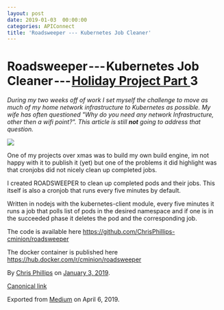 ```yaml
---
layout: post
date: 2019-01-03  00:00:00
categories: APIConnect
title: 'Roadsweeper --- Kubernetes Job Cleaner'
---
```

# Roadsweeper --- Kubernetes Job Cleaner --- [Holiday Project Part ](https://medium.com/p/b0e3d01657f5?source=your_stories_page---------------------------)3 

*During my two weeks off of work I set myself the challenge to move as
much of my home network infrastructure to Kubernetes as possible. My
wife has often questioned "Why do you need any network Infrastructure,
other then a wifi point?". This article is still* ***not*** *going to
address that question.*

![](https://cdn-images-1.medium.com/max/800/1*fT5FZirLsGVFYmFQf-PHew.png)

One of my projects over xmas was to build my own build engine, im not
happy with it to publish it (yet) but one of the problems it did
highlight was that cronjobs did not nicely clean up completed jobs.

I created ROADSWEEPER to clean up completed pods and their jobs. This
itself is also a cronjob that runs every five minutes by default.

Written in nodejs with the kubernetes-client module, every five minutes
it runs a job that polls list of pods in the desired namespace and if
one is in the succeeded phase it deletes the pod and the corresponding
job.

The code is available here
<https://github.com/ChrisPhillips-cminion/roadsweeper>

The docker container is published here
<https://hub.docker.com/r/cminion/roadsweeper>





By [Chris Phillips](https://medium.com/@cminion) on
[January 3, 2019](https://medium.com/p/790a359dfee2).

[Canonical
link](https://medium.com/@cminion/roadsweeper-kubernetes-job-cleaner-790a359dfee2)

Exported from [Medium](https://medium.com) on April 6, 2019.
